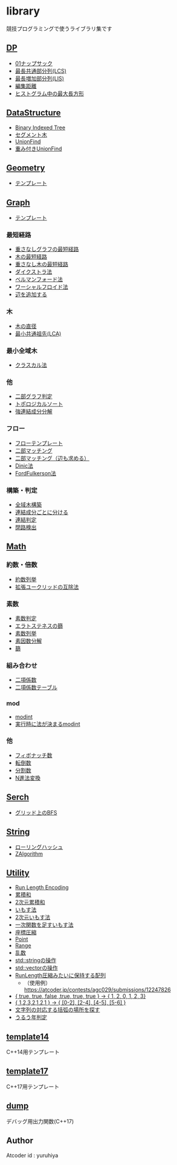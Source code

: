 # library

競技プログラミングで使うライブラリ集です

## [DP](https://github.com/yuruhi/library/tree/master/DP)

- [01ナップサック](https://github.com/yuruhi/library/blob/master/DP/Knapsack.cpp)
- [最長共通部分列(LCS)](https://github.com/yuruhi/library/blob/master/DP/LCS.cpp)
- [最長増加部分列(LIS)](https://github.com/yuruhi/library/blob/master/DP/LIS.cpp)
- [編集距離](https://github.com/yuruhi/library/blob/master/DP/Levenshtein.cpp)
- [ヒストグラム中の最大長方形](https://github.com/yuruhi/library/blob/master/DP/MaximumRectangle.cpp)

## [DataStructure](https://github.com/yuruhi/library/tree/master/DataStructure)

- [Binary Indexed Tree](https://github.com/yuruhi/library/blob/master/DataStructure/BinaryIndexedTree.cpp)
- [セグメント木](https://github.com/yuruhi/library/blob/master/DataStructure/SegmentTree.cpp)
- [UnionFind](https://github.com/yuruhi/library/blob/master/DataStructure/UnionFind.cpp)
- [重み付きUnionFind](https://github.com/yuruhi/library/blob/master/DataStructure/WeightedUnionFind.cpp)

## [Geometry](https://github.com/yuruhi/library/tree/master/Geometry)

- [テンプレート](https://github.com/yuruhi/library/blob/master/Geometry/Geometric.cpp)

## [Graph](https://github.com/yuruhi/library/tree/master/Math)

- [テンプレート](https://github.com/yuruhi/library/blob/master/Graph/GraphTemplate.cpp)

### 最短経路

- [重さなしグラフの最短経路](https://github.com/yuruhi/library/blob/master/Graph/ShortestPath.cpp)
- [木の最短経路](https://github.com/yuruhi/library/blob/master/Graph/ShortestPathTree.cpp)
- [重さなし木の最短経路](https://github.com/yuruhi/library/blob/master/Graph/ShortestPathUnweightedTree.cpp)
- [ダイクストラ法](https://github.com/yuruhi/library/blob/master/Graph/Dijkstra.cpp)
- [ベルマンフォード法](https://github.com/yuruhi/library/blob/master/Graph/BellmanFord.cpp)
- [ワーシャルフロイド法](https://github.com/yuruhi/library/blob/master/Graph/WarashallFloyd.cpp)
- [辺を追加する](https://github.com/yuruhi/library/blob/master/Graph/WarashallFloydAddEdge.cpp)

### 木

- [木の直径](https://github.com/yuruhi/library/blob/master/Graph/Diametar.cpp)
- [最小共通祖先(LCA)](https://github.com/yuruhi/library/blob/master/Graph/LCA.cpp)

### 最小全域木

- [クラスカル法](https://github.com/yuruhi/library/blob/master/Graph/Kruskal.cpp)

### 他

- [二部グラフ判定](https://github.com/yuruhi/library/blob/master/Graph/BipartiteGraph.cpp)
- [トポロジカルソート](https://github.com/yuruhi/library/blob/master/Graph/TopologicalSort.cpp)
- [強連結成分分解](https://github.com/yuruhi/library/blob/master/Graph/StronglyConnectedComponents.cpp)

### フロー

- [フローテンプレート](https://github.com/yuruhi/library/blob/master/Graph/FlowTemplate.cpp)
- [二部マッチング](https://github.com/yuruhi/library/blob/master/Graph/BipartiteMatching.cpp)
- [二部マッチング（辺も求める）](https://github.com/yuruhi/library/blob/master/Graph/BipartiteMatching2.cpp)
- [Dinic法](https://github.com/yuruhi/library/blob/master/Graph/Dinic.cpp)
- [FordFulkerson法](https://github.com/yuruhi/library/blob/master/Graph/FordFulkerson.cpp)

### 構築・判定

- [全域木構築](https://github.com/yuruhi/library/blob/master/Graph/SpanningTree.cpp)
- [連結成分ごとに分ける](https://github.com/yuruhi/library/blob/master/Graph/ConnectedComponet.cpp)
- [連結判定](https://github.com/yuruhi/library/blob/master/Graph/isConnected.cpp)
- [閉路検出](https://github.com/yuruhi/library/blob/master/Graph/HasCycle.cpp)

## [Math](https://github.com/yuruhi/library/tree/master/Serch)

### 約数・倍数

- [約数列挙](https://github.com/yuruhi/library/blob/master/Math/Divisor.cpp)
- [拡張ユークリッドの互除法](https://github.com/yuruhi/library/blob/master/Math/extGcd.cpp)

### 素数

- [素数判定](https://github.com/yuruhi/library/blob/master/Math/isPrime.cpp)
- [エラトステネスの篩](https://github.com/yuruhi/library/blob/master/Math/Eratosthenes.cpp)
- [素数列挙](https://github.com/yuruhi/library/blob/master/Math/Primes.cpp)
- [素因数分解](https://github.com/yuruhi/library/blob/master/Math/PrimeFactor.cpp)
- [篩](https://github.com/yuruhi/library/blob/master/Math/Sieve.cpp)

### 組み合わせ

- [二項係数](https://github.com/yuruhi/library/blob/master/Math/Combi.cpp)
- [二項係数テーブル](https://github.com/yuruhi/library/blob/master/Math/Combination.cpp)

### mod

- [modint](https://github.com/yuruhi/library/blob/master/Math/modint.cpp)
- [実行時に法が決まるmodint](https://github.com/yuruhi/library/blob/master/Math/modintRuntime.cpp)

### 他

- [フィボナッチ数](https://github.com/yuruhi/library/blob/master/Math/Fibonacci.cpp)
- [転倒数](https://github.com/yuruhi/library/blob/master/Math/Inversion.cpp)
- [分割数](https://github.com/yuruhi/library/blob/master/Math/Partition.cpp)
- [N進法変換](https://github.com/yuruhi/library/blob/master/Math/Radix.cpp)

## [Serch](https://github.com/yuruhi/library/tree/master/Serch)

- [グリッド上のBFS](https://github.com/yuruhi/library/blob/master/Serch/GridBFS.cpp)

## [String](https://github.com/yuruhi/library/tree/master/String)

- [ローリングハッシュ](https://github.com/yuruhi/library/blob/master/String/RollingHash.cpp)
- [ZAlgorithm](https://github.com/yuruhi/library/blob/master/String/ZAlgorithm.cpp)

## [Utility](https://github.com/yuruhi/library/tree/master/Utility)

- [Run Length Encoding](https://github.com/yuruhi/library/blob/master/Utility/RLE.cpp)
- [累積和](https://github.com/yuruhi/library/blob/master/Utility/CulSum.cpp)
- [2次元累積和](https://github.com/yuruhi/library/blob/master/Utility/CulSum2D.cpp)
- [いもす法](https://github.com/yuruhi/library/blob/master/Utility/Imos.cpp)
- [2次元いもす法](https://github.com/yuruhi/library/blob/master/Utility/Imos2D.cpp)
- [一次関数を足すいもす法](https://github.com/yuruhi/library/blob/master/Utility/ImosLinear.cpp)
- [座標圧縮](https://github.com/yuruhi/library/blob/master/Utility/Compress.cpp)
- [Point](https://github.com/yuruhi/library/blob/master/Utility/Point.cpp)
- [Range](https://github.com/yuruhi/library/blob/master/Utility/Range.cpp)
- [乱数](https://github.com/yuruhi/library/blob/master/Utility/Random.cpp)
- [std::stringの操作](https://github.com/yuruhi/library/blob/master/Utility/ReaplaceAll.cpp)
- [std::vectorの操作](https://github.com/yuruhi/library/blob/master/Utility/VectorOperation.cpp)
- [RunLength圧縮みたいに保持する配列](https://github.com/yuruhi/library/blob/master/Utility/RunLengthArray.cpp)
  - （使用例）https://atcoder.jp/contests/agc029/submissions/12247826
-  [{ true, true, false ,true, true, true } -> { 1, 2, 0, 1, 2, 3}](https://github.com/yuruhi/library/blob/master/Utility/CountStraight.cpp) 
- [ { 1,2,3,2,1,2,1 } -> { [0-2], [2-4], [4-5], [5-6] } ](https://github.com/yuruhi/library/blob/master/Utility/splitRange.cpp)
- [文字列の対応する括弧の場所を探す](https://github.com/yuruhi/library/blob/master/Utility/BracketsPos.cpp)
- [うるう年判定](https://github.com/yuruhi/library/blob/master/Utility/isLeap.cpp)

## [template14](https://github.com/yuruhi/library/blob/master/template14.cpp)

C++14用テンプレート

## [template17](https://github.com/yuruhi/library/blob/master/template17.cpp)

C++17用テンプレート

## [dump](https://github.com/yuruhi/library/blob/master/dump.hpp)

デバッグ用出力関数(C++17)

## Author

Atcoder id : yuruhiya


